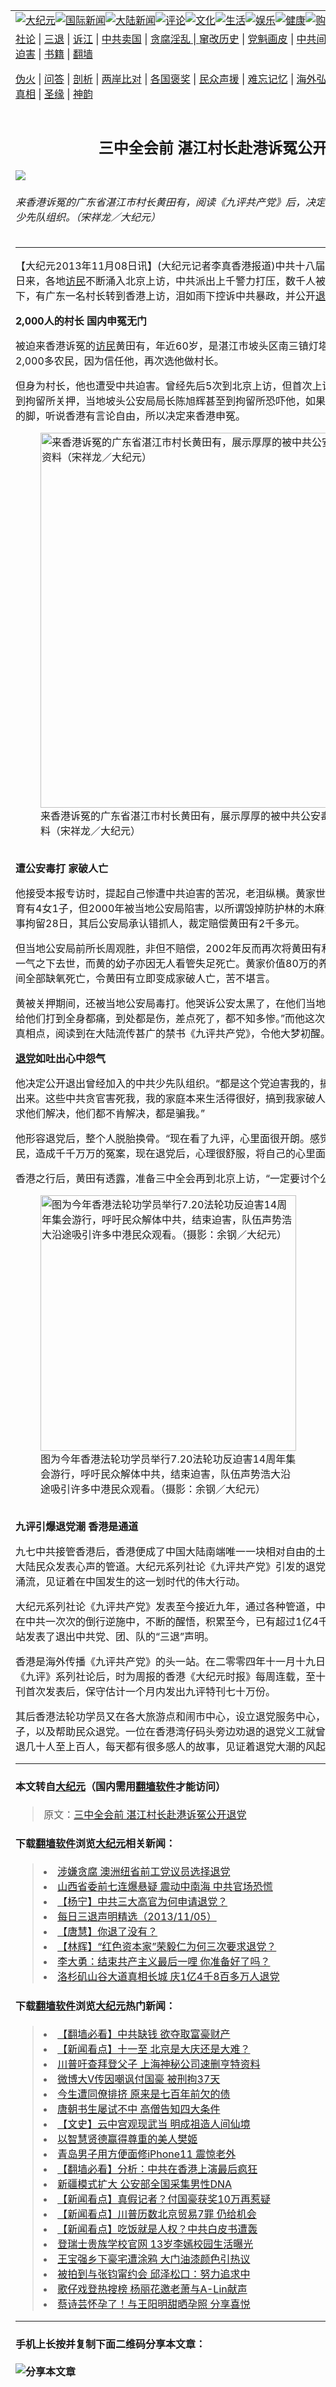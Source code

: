 <a name="1" id="1" target="_blank"></a><span id="1"></span>
<table border="0"><tr><td colspan="2" VALIGN=TOP><a href="https://github.com/asdfghy6/djy/blob/master/gb/nsc413.md#1"><img src="https://raw.githubusercontent.com/asdfghy6/1/master/t/djy/1.jpg" title="大纪元"></a><a href="https://github.com/asdfghy6/djy/blob/master/gb/n24hr.md#1"><img src="https://raw.githubusercontent.com/asdfghy6/1/master/t/djy/3.jpg" title="国际新闻"></a><a href="https://github.com/asdfghy6/djy/blob/master/gb/nsc413.md#1"><img src="https://raw.githubusercontent.com/asdfghy6/1/master/t/djy/4.jpg" title="大陆新闻"></a><a href="https://github.com/asdfghy6/djy/blob/master/gb/news392.md#1"><img src="https://raw.githubusercontent.com/asdfghy6/1/master/t/djy/5.jpg" title="评论"></a><a href="https://github.com/asdfghy6/djy/blob/master/gb/news2007.md#1"><img src="https://raw.githubusercontent.com/asdfghy6/1/master/t/djy/6.jpg" title="文化"></a><a href="https://github.com/asdfghy6/djy/blob/master/gb/news2008.md#1"><img src="https://raw.githubusercontent.com/asdfghy6/1/master/t/djy/7.jpg" title="生活"></a><a href="https://github.com/asdfghy6/djy/blob/master/gb/ncyule.md#1"><img src="https://raw.githubusercontent.com/asdfghy6/1/master/t/djy/8.jpg" title="娱乐"></a><a href="https://github.com/asdfghy6/djy/blob/master/gb/nsc1002.md#1"><img src="https://raw.githubusercontent.com/asdfghy6/1/master/t/djy/9.jpg" title="健康"><a href="https://www.youlucky.com"><img src="https://raw.githubusercontent.com/asdfghy6/1/master/t/djy/10.jpg" title="购物"></a><a href="https://www.supportepoch.org/donation?utm_medium=epochtimes&utm_source=referral&utm_campaign=donate_button_djyhomepage"><img src="https://raw.githubusercontent.com/asdfghy6/1/master/t/djy/12.jpg" title="捐款"></a></td></tr>
<tr><td colspan="2" VALIGN=TOP><a target="_blank" href="https://git.io/fjCRf">社论</a> | <a target="_blank" href="https://github.com/asdfghy6/djy/blob/master/gb/nf5657.md#1">三退</a> | <a target="_blank" href="https://github.com/asdfghy6/djy/blob/master/gb/nf6123.md#1">诉江</a> | <a target="_blank" href="https://github.com/asdfghy6/djy/blob/master/gb/nf1176117.md#1">中共卖国</a> | <a target="_blank" href="https://github.com/asdfghy6/djy/blob/master/gb/nf5773.md#1">贪腐淫乱 | <a target="_blank" href="https://github.com/asdfghy6/djy/blob/master/gb/nf1176115.md#1">窜改历史</a> | <a target="_blank" href="https://github.com/asdfghy6/djy/blob/master/gb/nf1176107.md#1">党魁画皮</a> | <a target="_blank" href="https://github.com/asdfghy6/djy/blob/master/gb/nf1320400.md#1">中共间谍</a> | <a target="_blank" href="https://github.com/asdfghy6/djy/blob/master/gb/nf1176114.md#1">破坏传统</a> | <a target="_blank" href="https://github.com/asdfghy6/djy/blob/master/gb/nf5287.md#1">恶贯满盈</a> | <a target="_blank" href="https://github.com/asdfghy6/djy/blob/master/gb/ncid278.md#1">人权</a> | <a target="_blank" href="https://github.com/asdfghy6/djy/blob/master/gb/nf1176111.md#1">迫害</a> | <a target="_blank" href="https://github.com/asdfghy6/djy/blob/master/gb/nf1235328.md#1">书籍</a> | <a target="_blank" href="https://github.com/asdfghy6/fq/blob/master/README.md?zsrh#1">翻墙</a></p><p><a target="_blank" href="https://github.com/asdfghy6/djy/blob/master/gb/nf5562.md#1">伪火</a> | <a target="_blank" href="https://github.com/asdfghy6/djy/blob/master/gb/nf4378.md#1">问答</a> | <a target="_blank" href="https://github.com/asdfghy6/djy/blob/master/gb/nf5792.md#1">剖析</a> | <a target="_blank" href="https://github.com/asdfghy6/djy/blob/master/gb/nf5735.md#1">两岸比对</a> | <a target="_blank" href="https://github.com/asdfghy6/djy/blob/master/gb/nf6119.md#1">各国褒奖</a> | <a target="_blank" href="https://github.com/asdfghy6/djy/blob/master/gb/nf6120.md#1">民众声援</a> | <a target="_blank" href="https://github.com/asdfghy6/djy/blob/master/gb/nf1188594.md#1">难忘记忆</a> | <a target="_blank" href="https://github.com/asdfghy6/djy/blob/master/gb/nf3180.md#1">海外弘传</a> | <a target="_blank" href="https://github.com/asdfghy6/djy/blob/master/gb/nf5410.md#1">万人上访</a> | <a target="_blank" href="https://github.com/asdfghy6/ntdtv/blob/master/gb/prog1530_1.md#1">和平抗议</a> | <a target="_blank" href="https://github.com/asdfghy6/djy/blob/master/gb/nf4386.md#1">支持</a> | <a target="_blank" href="https://github.com/asdfghy6/djy/blob/master/gb/nf4389.md#1">真相</a> | <a target="_blank" href="https://github.com/asdfghy6/djy/blob/master/gb/nf5790.md#1">圣缘</a> | <a target="_blank" href="https://github.com/asdfghy6/djy/blob/master/gb/nf4786.md#1">神韵</a></td></tr>
<tr><td VALIGN=TOP width="626"><h2 align=center>三中全会前 湛江村长赴港诉冤公开退党</h2>
<img src="http://i.epochtimes.com/assets/uploads/2013/11/1311071255481991-600x400.jpg" />
<h6>来香港诉冤的广东省湛江市村长黄田有，阅读《九评共产党》后，决定公开退出曾经加入的中共少先队组织。（宋祥龙／大纪元）
</h6>
<hr>
<p>【大纪元2013年11月08日讯】(大纪元记者李真香港报道)中共十八届三中全会本周六召开，连日来，各地<a href="https://github.com/asdfghy6/djy/blob/master/gb/tag/%E8%AE%BF%E6%B0%91.md">访民</a>不断涌入北京上访，中共派出上千警力打压，数千人被押到久敬庄。申冤无门之下，有广东一名村长转到香港上访，泪如雨下控诉中共暴政，并公开<a href="https://github.com/asdfghy6/djy/blob/master/gb/tag/%E9%80%80%E5%85%9A.md">退党</a>。</p>
<p><b>2,000人的村长 国内申冤无门</b></p>
<p>被迫来香港诉冤的<a href="https://github.com/asdfghy6/djy/blob/master/gb/tag/%E8%AE%BF%E6%B0%91.md">访民</a>黄田有，年近60岁，是湛江市坡头区南三镇灯塔沙头村现任村长，该村有2,000多农民，因为信任他，再次选他做村长。</p>
<p>但身为村长，他也遭受中共迫害。曾经先后5次到北京上访，但首次上访就被遣送回家，直接送到拘留所关押，当地坡头公安局局长陈旭辉甚至到拘留所恐吓他，如果再到北京上访，就打断他的脚，听说香港有言论自由，所以决定来香港申冤。<br />
	<figure id="attachment_5667138" style="width: 600px" class="wp-caption aligncenter"><img src="http://i.epochtimes.com/assets/uploads/2013/11/1311071259521991-600x400.jpg" alt="来香港诉冤的广东省湛江市村长黄田有，展示厚厚的被中共公安毒打、迫害刑拘的资料（宋祥龙／大纪元）" title="来香港诉冤的广东省湛江市村长黄田有，展示厚厚的被中共公安毒打、迫害刑拘的资料（宋祥龙／大纪元）" width="600" b="400"
	class="size-large wp-image-5667138" /></a><figcaption class="wp-caption-text">来香港诉冤的广东省湛江市村长黄田有，展示厚厚的被中共公安毒打、迫害刑拘的资料（宋祥龙／大纪元）</figcaption></figure><br /><b>遭公安毒打 家破人亡</b></p>
<p>他接受本报专访时，提起自己惨遭中共迫害的苦况，老泪纵横。黄家世代务农，原本家庭幸福，育有4女1子，但2000年被当地公安局陷害，以所谓毁掉防护林的木麻黄幼苗为名，将黄田有刑事拘留28日，其后公安局承认错抓人，裁定赔偿黄田有2千多元。</p>
<p>但当地公安局前所长周观胜，非但不赔偿，2002年反而再次将黄田有和他太太抓起来，黄岳母一气之下去世，而黄的幼子亦因无人看管失足死亡。黄家价值80万的养虾亦因无人管理，一夜之间全部缺氧死亡，令黄田有立即变成家破人亡，苦不堪言。</p>
<p>黄被关押期间，还被当地公安局毒打。他哭诉公安太黑了，在他们当地这样的冤案比比皆是：“我给他们打到全身都痛，到处都是伤，差点死了，都不知多惨。”而他这次来香港，有幸在旺角街头真相点，阅读到在大陆流传甚广的禁书《九评共产党》，令他大梦初醒。</p>
<p><b><a href="https://github.com/asdfghy6/djy/blob/master/gb/tag/%E9%80%80%E5%85%9A.md">退党</a>如吐出心中怨气</b></p>
<p>他决定公开退出曾经加入的中共少先队组织。“都是这个党迫害我的，搞到我这么惨，所以我要退出来。这些中共贪官害死我，我的家庭本来生活得很好，搞到我家破人亡，我现在到处上访，要求他们解决，他们都不肯解决，都是骗我。”</p>
<p>他形容退党后，整个人脱胎换骨。“现在看了九评，心里面很开朗。感觉中共做的事情全部都是害民，造成千千万万的冤案，现在退党后，心理很舒服，将自己的心里面的怨气吐出来。”</p>
<p>香港之行后，黄田有透露，准备三中全会再到北京上访，“一定要讨个公道。”<br />
	<figure id="attachment_5667145" style="width: 409px" class="wp-caption aligncenter"><img src="http://i.epochtimes.com/assets/uploads/2013/11/130721161916100615.jpg" alt="图为今年香港法轮功学员举行7.20法轮功反迫害14周年集会游行，呼吁民众解体中共，结束迫害，队伍声势浩大沿途吸引许多中港民众观看。（摄影：余钢／大纪元）" title="图为今年香港法轮功学员举行7.20法轮功反迫害14周年集会游行，呼吁民众解体中共，结束迫害，队伍声势浩大沿途吸引许多中港民众观看。（摄影：余钢／大纪元）" width="409" b="599"
	class="size-large wp-image-5667145" /></a><figcaption class="wp-caption-text">图为今年香港法轮功学员举行7.20法轮功反迫害14周年集会游行，呼吁民众解体中共，结束迫害，队伍声势浩大沿途吸引许多中港民众观看。（摄影：余钢／大纪元）</figcaption></figure><br /><b>九评引爆退党潮 香港是通道</b></p>
<p>九七中共接管香港后，香港便成了中国大陆南端唯一一块相对自由的土地，近年来它更成为中国大陆民众发表心声的管道。大纪元系列社论《九评共产党》引发的退党（团队）大潮，也在香港涌流，见证着在中国发生的这一划时代的伟大行动。</p>
<p>大纪元系列社论《九评共产党》发表至今接近九年，通过各种管道，中国人在接触事实真相后，在中共一次次的倒行逆施中，不断的醒悟，积累至今，已有超过1亿4千九百多万国人在大纪元网站发表了退出中共党、团、队的“三退”声明。</p>
<p>香港是海外传播《九评共产党》的头一站。在二零零四年十一月十九日《大纪元时报》陆续发表《九评》系列社论后，时为周报的香港《大纪元时报》每周连载，至十二月五日《九评》全文特刊首次发表后，保守估计一个月内发出九评特刊七十万份。</p>
<p>其后香港法轮功学员又在各大旅游点和闹市中心，设立退党服务中心，长期派发《九评》小册子，以及帮助民众退党。一位在香港湾仔码头旁边劝退的退党义工就曾经表示，每天晚上都能劝退几十人至上百人，每天都有很多感人的故事，见证着退党大潮的风起云涌。</p>
<p>
<hr>

#### 本文转自<a href="http://www.epochtimes.com">大纪元</a>（国内需用<a href="https://git.io/JesJV">翻墙软件</a>才能访问）
> 原文：<a href="http://www.epochtimes.com/gb/13/11/8/n4005619.htm">三中全会前 湛江村长赴港诉冤公开退党</a>
#### 下载<a href="https://git.io/JesJV">翻墙软件</a>浏览<a href="http://www.epochtimes.com">大纪元</a>相关新闻：
> <li><a href="http://www.epochtimes.com/gb/13/11/7/n4005227.htm">涉嫌贪腐 澳洲纽省前工党议员选择退党</a></li>
> <li><a href="http://www.epochtimes.com/gb/13/11/7/n4004711.htm">山西省委前七连爆悬疑 震动中南海 中共官场恐慌</a></li>
> <li><a href="http://www.epochtimes.com/gb/13/11/7/n4004725.htm">【杨宁】中共三大高官为何申请退党？</a></li>
> <li><a href="http://www.epochtimes.com/gb/13/11/6/n4004021.htm">每日三退声明精选（2013/11/05）</a></li>
> <li><a href="http://www.epochtimes.com/gb/13/11/6/n4003829.htm">【唐慧】你退了没有？</a></li>
> <li><a href="http://www.epochtimes.com/gb/13/11/6/n4003795.htm">【林辉】“红色资本家”荣毅仁为何三次要求退党？</a></li>
> <li><a href="http://www.epochtimes.com/gb/13/10/24/n3993540.htm">李大勇：结束共产主义最后一哩 你准备好了吗？</a></li>
> <li><a href="http://www.epochtimes.com/gb/13/10/21/n3991109.htm">洛杉矶山谷大道真相长城 庆1亿4千8百多万人退党</a></li>

#### 下载<a href="https://git.io/JesJV">翻墙软件</a>浏览<a href="http://www.epochtimes.com">大纪元</a>热门新闻：
> <li><a href="http://www.epochtimes.com/gb/19/9/25/n11546931.htm">【翻墙必看】中共缺钱 欲夺取富豪财产</a></li>
> <li><a href="http://www.epochtimes.com/gb/19/9/26/n11548856.htm">【新闻看点】十一至 北京是大庆还是大难？</a></li>
> <li><a href="http://www.epochtimes.com/gb/19/9/26/n11549060.htm">川普吁查拜登父子 上海神秘公司速删亨特资料</a></li>
> <li><a href="http://www.epochtimes.com/gb/19/9/26/n11548966.htm">微博大V传因嘲讽付国豪 被刑拘37天</a></li>
> <li><a href="http://www.epochtimes.com/gb/15/9/3/n4519621.htm">今生遭同僚排挤 原来是七百年前欠的债</a></li>
> <li><a href="http://www.epochtimes.com/gb/19/9/20/n11534314.htm">唐朝书生屡试不中 高僧告知四大条件</a></li>
> <li><a href="http://www.epochtimes.com/gb/16/7/1/n8056353.htm">【文史】云中宫观现武当 明成祖造人间仙境</a></li>
> <li><a href="http://www.epochtimes.com/gb/19/9/22/n11539138.htm">以智慧贤德赢得尊重的美人樊姬</a></li>
> <li><a href="http://www.epochtimes.com/gb/19/9/25/n11546708.htm">青岛男子用方便面修iPhone11 震惊老外</a></li>
> <li><a href="http://www.epochtimes.com/gb/19/9/25/n11545125.htm">【翻墙必看】分析：中共在香港上演最后疯狂</a></li>
> <li><a href="http://www.epochtimes.com/gb/19/9/25/n11546501.htm">新疆模式扩大 公安部全国采集男性DNA</a></li>
> <li><a href="http://www.epochtimes.com/gb/19/9/23/n11541603.htm">【新闻看点】真假记者？付国豪获奖10万再惹疑</a></li>
> <li><a href="http://www.epochtimes.com/gb/19/9/25/n11546490.htm">【新闻看点】川普历数北京贸易7罪 仍给机会</a></li>
> <li><a href="http://www.epochtimes.com/gb/19/9/24/n11543678.htm">【新闻看点】吃饭就是人权？中共白皮书遭轰</a></li>
> <li><a href="http://www.epochtimes.com/gb/19/9/24/n11544222.htm">登瑞士贵族学校官网 13岁李嫣校园生活曝光</a></li>
> <li><a href="http://www.epochtimes.com/gb/19/9/24/n11544375.htm">王宝强乡下豪宅遭涂鸦 大门油漆颜色引热议</a></li>
> <li><a href="http://www.epochtimes.com/gb/19/9/25/n11545153.htm">被拍到与张钧甯约会 邱泽松口：努力追求中</a></li>
> <li><a href="http://www.epochtimes.com/gb/19/9/25/n11545320.htm">歌仔戏登热搜榜 杨丽花邀老萧与A-Lin献声</a></li>
> <li><a href="http://www.epochtimes.com/gb/19/9/26/n11547898.htm">蔡诗芸怀孕了！与王阳明甜晒孕照 分享喜悦</a></li>
<hr>

#### 手机上长按并复制下面二维码分享本文章：<br><br><img src="http://www.hehaibao.com/qr/index.php?m=1&e=L&p=10&t=&d=https://github.com/asdfghy6/djy/blob/master/gb/13/11/8/n4005619.md%231" title="分享本文章"></td><td VALIGN=TOP><a href="https://github.com/asdfghy6/djy/blob/master/gb/16/1/21/n4622075.md?dfh#1" target="_blank"><img src="https://raw.githubusercontent.com/asdfghy6/djy/master/gb/300/wei-f1.jpg" title="中共的伪火骗局"  alt="中共的伪火骗局"></a><br><a href="https://github.com/asdfghy6/yh/blob/master/README.md?dfh#1" target="_blank"><img src="https://raw.githubusercontent.com/asdfghy6/djy/master/gb/300/yong-h.jpg" title="永恒的见证"  alt="永恒的见证"></a><br><a href="https://github.com/asdfghy6/djy/blob/master/gb/13/9/29/n3974789.md?dfh#1" target="_blank"><img src="https://raw.githubusercontent.com/asdfghy6/djy/master/gb/300/shang-lnz.jpg" title="善良女子被中共投男牢"  alt="善良女子被中共投男牢"></a><br><a href="https://github.com/asdfghy6/djy/blob/master/gb/16/3/16/n4663449.md?dfh#1" target="_blank"><img src="https://raw.githubusercontent.com/asdfghy6/djy/master/gb/300/huo-z3.jpg" title="警卫目击活摘器官"  alt="警卫目击活摘器官"></a><br><a href="https://github.com/asdfghy6/djy/blob/master/gb/16/8/7/n8177641.md?dfh#1" target="_blank"><img src="https://raw.githubusercontent.com/asdfghy6/djy/master/gb/300/huo-z4.jpg" title="证人描述活摘恐怖"  alt="证人描述活摘恐怖"></a><br><a href="https://github.com/asdfghy6/djy/blob/master/gb/10/4/19/n2881569.md?dfh#1" target="_blank"><img src="https://raw.githubusercontent.com/asdfghy6/djy/master/gb/300/huo-z1.jpg" title="揭开活摘器官黑幕"  alt="揭开活摘器官黑幕"></a><br><a href="https://github.com/asdfghy6/djy/blob/master/gb/10/11/7/n3077476.md?dfh#1" target="_blank"><img src="https://raw.githubusercontent.com/asdfghy6/djy/master/gb/300/ma-ks.jpg" title="马克思的成魔之路"  alt="马克思的成魔之路"></a><br><a href="https://github.com/asdfghy6/djy/blob/master/gb/14/6/9/n4173977.md?dfh#1" target="_blank"><img src="https://raw.githubusercontent.com/asdfghy6/djy/master/gb/300/chang-zs.jpg" title="藏字石 蕴天机"  alt="藏字石 蕴天机"></a><br><a href="https://github.com/asdfghy6/djy/blob/master/gb/18/5/10/n10381511.md?dfh#1" target="_blank"><img src="https://raw.githubusercontent.com/asdfghy6/djy/master/gb/300/st1.jpg" title="关注3亿人三退"  alt="关注3亿人三退"></a><br><a href="https://github.com/asdfghy6/djy/blob/master/gb/18/3/21/n10237682.md?dfh#1" target="_blank"><img src="https://raw.githubusercontent.com/asdfghy6/djy/master/gb/300/jie-t.jpg" title="解体中共复兴中华"  alt="解体中共复兴中华"></a><br><a href="https://github.com/asdfghy6/djy/blob/master/gb/9/2/9/n2422991.md?dfh#1" target="_blank"><img src="https://raw.githubusercontent.com/asdfghy6/djy/master/gb/300/gao-zs.jpg" title="中共迫害良心律师"  alt="中共迫害良心律师"></a><br><a href="https://github.com/asdfghy6/djy/blob/master/gb/18/12/9/n10900044.md?dfh#1" target="_blank"><img src="https://raw.githubusercontent.com/asdfghy6/djy/master/gb/300/sj1.jpg" title="303万人举报江泽民"  alt="303万人举报江泽民"></a><br><a href="https://github.com/asdfghy6/djy/blob/master/gb/18/8/28/n10672014.md?dfh#1" target="_blank"><img src="https://raw.githubusercontent.com/asdfghy6/djy/master/gb/300/sj2.jpg" title="这些官员为何起诉江泽民"  alt="这些官员为何起诉江泽民"></a><br><a href="https://github.com/asdfghy6/djy/blob/master/gb/8/12/18/n2367165.md?dfh#1" target="_blank"><img src="https://raw.githubusercontent.com/asdfghy6/djy/master/gb/300/liangan.jpg" title="海峡两岸的强烈对比"  alt="海峡两岸的强烈对比"></a><br><a href="https://github.com/asdfghy6/djy/blob/master/gb/15/5/5/n4427238.md?dfh#1" target="_blank"><img src="https://raw.githubusercontent.com/asdfghy6/djy/master/gb/300/jia-ndzl.jpg" title="加拿大总理的贺信"  alt="加拿大总理的贺信"></a><br><a href="https://github.com/asdfghy6/djy/blob/master/gb/11/6/17/n3289382.md?dfh#1" target="_blank"><img src="https://raw.githubusercontent.com/asdfghy6/djy/master/gb/300/xiao-wd.jpg" title="探寻真相兼听则明"  alt="探寻真相兼听则明"></a><br><a href="https://github.com/asdfghy6/djy/blob/master/gb/18/10/27/n10812623.md?dfh#1" target="_blank"><img src="https://raw.githubusercontent.com/asdfghy6/djy/master/gb/300/yindu.jpg" title="印度媒体报道东方"  alt="印度媒体报道东方"></a><br><a href="https://github.com/asdfghy6/djy/blob/master/gb/18/6/9/n10469652.md?dfh#1" target="_blank"><img src="https://raw.githubusercontent.com/asdfghy6/djy/master/gb/300/xie-j.jpg" title="不一样的海外校园"  alt="不一样的海外校园"></a><br><a href="https://github.com/asdfghy6/djy/blob/master/gb/7/4/5/n1669415.md?dfh#1" target="_blank"><img src="https://raw.githubusercontent.com/asdfghy6/djy/master/gb/300/li-up.jpg" title="从大师到徒弟的传奇"  alt="从大师到徒弟的传奇"></a><br><a href="https://github.com/asdfghy6/djy/blob/master/gb/17/5/26/n9191512.md?dfh#1" target="_blank"><img src="https://raw.githubusercontent.com/asdfghy6/djy/master/gb/300/zfl2.jpg" title="亿万人与东方一本奇书"  alt="亿万人与东方一本奇书"></a><br><a href="https://github.com/asdfghy6/djy/blob/master/gb/13/11/27/n4020290.md?dfh#1" target="_blank"><img src="https://raw.githubusercontent.com/asdfghy6/djy/master/gb/300/zhen-h.jpg" title="大陆见不到的震撼场面"  alt="大陆见不到的震撼场面"></a><br><a href="https://github.com/asdfghy6/djy/blob/master/gb/15/7/17/n4482910.md?dfh#1" target="_blank"><img src="https://raw.githubusercontent.com/asdfghy6/djy/master/gb/300/dalu-sk.jpg" title="人心向善 大陆当初盛况"  alt="人心向善 大陆当初盛况"></a><br><a href="https://github.com/asdfghy6/djy/blob/master/gb/9/10/15/n2689419.md?dfh#1" target="_blank"><img src="https://raw.githubusercontent.com/asdfghy6/djy/master/gb/300/zfl1.jpg" title="追寻真理 这书讲什么"  alt="追寻真理 这书讲什么"></a><br><a href="https://github.com/asdfghy6/fq/blob/master/README.md?dfh#1" target="_blank"><img src="https://raw.githubusercontent.com/asdfghy6/djy/master/gb/300/fq1.jpg" title="下载免费翻墙软件"  alt="下载免费翻墙软件"></a><br></td></tr></table>
